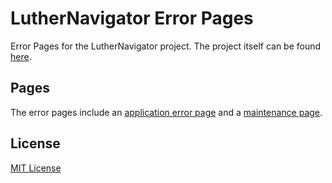 # LutherNavigator Error Pages

Error Pages for the LutherNavigator project. The project itself can be found [here](https://github.com/LutherNavigator/LutherNavigator).

## Pages

The error pages include an [application error page](https://luthernavigator.github.io/error-pages/error.html) and a [maintenance page](https://luthernavigator.github.io/error-pages/maintenance.html).

## License

[MIT License](LICENSE)

